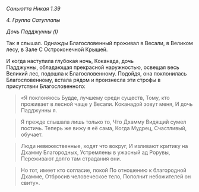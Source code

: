 *Саньютта Никая 1\.39*

*4\. Группа Сатуллапы*

*Дочь Падджунны \(I\)*

Так я слышал\. Однажды Благословенный проживал в Весали, в Великом лесу, в Зале С Остроконечной Крышей\.

И когда наступила глубокая ночь, Коканада, дочь Падджунны, обладающая прекрасной наружностью, освещая весь Великий лес, подошла к Благословенному\. Подойдя, она поклонилась Благословенному, встала рядом и произнесла эти строфы в присутствии Благословенного:

> «Я поклоняюсь Будде, лучшему среди существ,
> Тому, кто проживает в лесной чаще у Весали\.
> Коканадой зовут меня,
> И дочь Падджунны я\.

> Я прежде слышала лишь только то,
> Что Дхамму Видящий сумел постичь\.
> Теперь же вижу я её сама,
> Когда Мудрец, Счастливый, обучает\.

> Люди невежественные, ходят что вокруг,
> И изливают критику на Дхамму Благородных,
> Устремлены в ужасный ад Рорувы,
> Переживают долго там страдания они\.

> Но тот, имеет кто согласие, покой
> По отношению к благородной Дхамме,
> Отбросив человеческое тело,
> Пополнит небожителей он свиту»\.
